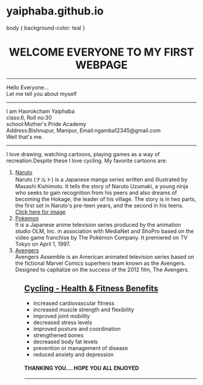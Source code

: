 # yaiphaba.github.io
body {
  background-color: teal
}
<center><h1>WELCOME EVERYONE TO MY FIRST WEBPAGE</H1></center>
<hr>
Hello Everyone...<br>
Let me tell you about myself
<hr>
I am Haorokcham Yaiphaba<br>
class:6, Roll no:30<br>
school:Mother's Pride Academy<br>
Address:Bishnupur, Manipur,     Email:ngamba12345@gmail.com<br>
Well that's me.
<hr>
I love drawing, watching cartoons, playing games as a way of recreation.Despite these I love cycling.
My favorite cartoons are:
<ol>
  <u><li>Naruto</li></u>Naruto (ナルト) is a Japanese manga series written and illustrated by Masashi Kishimoto. It tells the story of Naruto Uzumaki, a young ninja who seeks to gain recognition from his peers and also dreams of becoming the Hokage, the leader of his village. The story is in two parts, the first set in Naruto's pre-teen years, and the second in his teens.
  <a href="https://wallpaperaccess.com/naruto-shippuden-phone">Click here for image </a>
  <u><li>Pokemon</li></u>It is a Japanese anime television series produced by the animation studio OLM, Inc. in association with MediaNet and ShoPro based on the video game franchise by The Pokémon Company. It premiered on TV Tokyo on April 1, 1997. 
  <u><li>Avengers</li></u>Avengers Assemble is an American animated television series based on the fictional Marvel Comics superhero team known as the Avengers. Designed to capitalize on the success of the 2012 film, The Avengers.
  <ol>
<h2><u>Cycling - Health & Fitness Benefits</u></h2>
<ul>
  <li>increased cardiovascular fitness</li>
<li>increased muscle strength and flexibility</li>
<li>improved joint mobility</li>
<li>decreased stress levels</li>
<li>improved posture and coordination</li>
<li>strengthened bones</li>
<li>decreased body fat levels</li>
<li>prevention or management of disease</li>
<li>reduced anxiety and depression</li>
  </ul>
<h4>THANKING YOU....
HOPE YOU ALL ENJOYED</H4>
    <HR>
